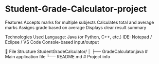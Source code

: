 # Student-Grade-Calculator-project
Features
Accepts marks for multiple subjects
Calculates total and average marks
Assigns grade based on average
Displays clear result summary

Technologies Used
Language: Java (or Python, C++, etc.)
IDE: Notepad / Eclipse / VS Code
Console-based input/output

📁 File Structure
StudentGradeCalculator/
│
├── GradeCalculator.java     # Main application file
└── README.md                # Project info
